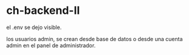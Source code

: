 # ch-backend-II

el .env se dejo visible.

los usuarios admin, se crean desde base de datos o desde una cuenta admin en el panel de administrador.
